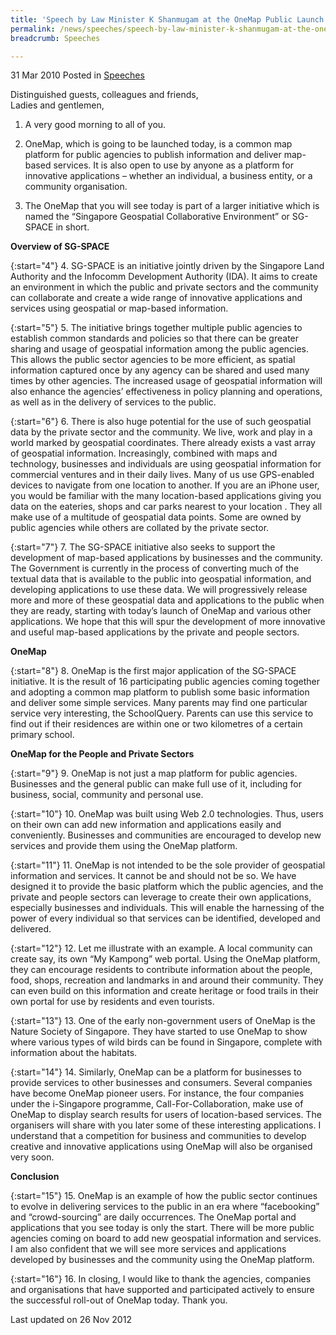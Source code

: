 ```yaml
---
title: 'Speech by Law Minister K Shanmugam at the OneMap Public Launch'
permalink: /news/speeches/speech-by-law-minister-k-shanmugam-at-the-onemap-public-launch
breadcrumb: Speeches

---
```




31 Mar 2010 Posted in [Speeches](/news/speeches)

Distinguished guests, colleagues and friends,  
Ladies and gentlemen,  

1. A very good morning to all of you.

2. OneMap, which is going to be launched today, is a common map platform for public agencies to publish information and deliver map-based services. It is also open to use by anyone as a platform for innovative applications – whether an individual, a business entity, or a community organisation.

3. The OneMap that you will see today is part of a larger initiative which is named the “Singapore Geospatial Collaborative Environment” or SG-SPACE in short.


**Overview of SG-SPACE**

{:start="4"}
4. SG-SPACE is an initiative jointly driven by the Singapore Land Authority and the Infocomm Development Authority (IDA).  It aims to create an environment in which the public and private sectors and the community can collaborate and create a wide range of innovative applications and services using geospatial or map-based information.

{:start="5"}
5. The initiative brings together multiple public agencies to establish common standards and policies so that there can be greater sharing and usage of geospatial information among the public agencies. This allows the public sector agencies to be more efficient, as spatial information captured once by any agency can be shared and used many times by other agencies. The increased usage of geospatial information will also enhance the agencies’ effectiveness in policy planning and operations, as well as in the delivery of services to the public.

{:start="6"}
6. There is also huge potential for the use of such geospatial data by the private sector and the community. We live, work and play in a world marked by geospatial coordinates. There already exists a vast array of geospatial information. Increasingly, combined with maps and technology, businesses and individuals are using geospatial information for commercial ventures and in their daily lives. Many of us use GPS-enabled devices to navigate from one location to another. If you are an iPhone user, you would be familiar with the many location-based applications giving you data on the eateries, shops and car parks nearest to your location . They all make use of a multitude of geospatial data points. Some are owned by public agencies while others are collated by the private sector.

{:start="7"}
7. The SG-SPACE initiative also seeks to support the development of map-based applications by businesses and the community. The Government is currently in the process of converting much of the textual data that is available to the public into geospatial information, and developing applications to use these data. We will progressively release more and more of these geospatial data and applications to the public when they are ready, starting with today’s launch of OneMap and various other applications.  We hope that this will spur the development of more innovative and useful map-based applications by the private and people sectors.  

**OneMap**

{:start="8"}
8. OneMap is the first major application of the SG-SPACE initiative. It is the result of 16 participating public agencies coming together and adopting a common map platform to publish some basic information and deliver some simple services. Many parents may find one particular service very interesting, the SchoolQuery. Parents can use this service to find out if their residences are within one or two kilometres of a certain primary school. 

**OneMap for the People and Private Sectors**

{:start="9"}
9. OneMap is not just a map platform for public agencies. Businesses and the general public can make full use of it, including for business, social, community and personal use. 

{:start="10"}
10. OneMap was built using Web 2.0 technologies. Thus, users on their own can add new information and applications easily and conveniently. Businesses and communities are encouraged to develop new services and provide them using the OneMap platform.

{:start="11"}
11. OneMap is not intended to be the sole provider of geospatial information and services. It cannot be and should not be so.   We have designed it to provide the basic platform which the public agencies, and the private and people sectors can leverage to create their own applications, especially businesses and individuals. This will enable the harnessing of the power of every individual so that services can be identified, developed and delivered.

{:start="12"}
12. Let me illustrate with an example. A local community can create say, its own “My Kampong” web portal. Using the OneMap platform, they can encourage residents to contribute information about the people, food, shops, recreation and landmarks in and around their community. They can even build on this information and create heritage or food trails in their own portal for use by residents and even tourists.

{:start="13"}
13. One of the early non-government users of OneMap is the Nature Society of Singapore. They have started to use OneMap to show where various types of wild birds can be found in Singapore, complete with information about the habitats.

{:start="14"}
14. Similarly, OneMap can be a platform for businesses to provide services to other businesses and consumers. Several companies have become OneMap pioneer users. For instance, the four companies under the i-Singapore programme, Call-For-Collaboration, make use of OneMap to display search results for users of location-based services. The organisers will share with you later some of these interesting applications. I understand that a competition for business and communities to develop creative and innovative applications using OneMap will also be organised very soon. 


**Conclusion**

{:start="15"}
15. OneMap is an example of how the public sector continues to evolve in delivering services to the public in an era where “facebooking” and “crowd-sourcing” are daily occurrences. The OneMap portal and applications that you see today is only the start.  There will be more public agencies coming on board to add new geospatial information and services. I am also confident that we will see more services and applications developed by businesses and the community using the OneMap platform.

{:start="16"}
16. In closing, I would like to thank the agencies, companies and organisations that have supported and participated actively to ensure the successful roll-out of OneMap today. Thank you.

<p class="right-side-updated">Last updated on 26 Nov 2012</p>
